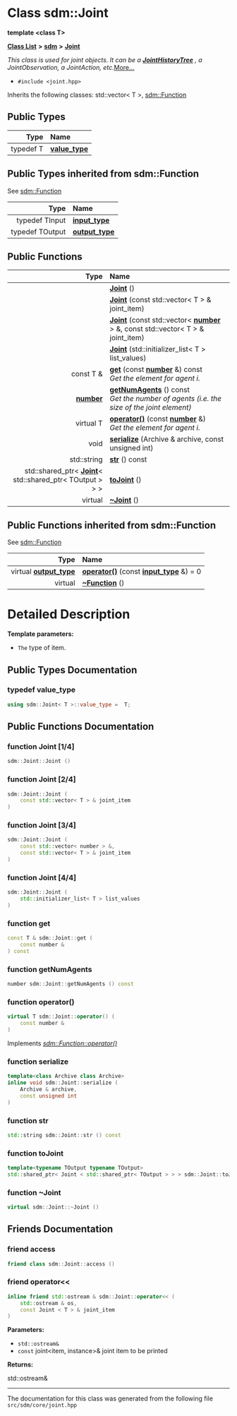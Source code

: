
# Class sdm::Joint

<link rel="stylesheet" href="https://cdnjs.cloudflare.com/ajax/libs/KaTeX/0.5.1/katex.min.css">
<link rel="stylesheet" href="https://cdn.jsdelivr.net/github-markdown-css/2.2.1/github-markdown.css"/>


**template &lt;class T&gt;**


[**Class List**](annotated.md) **>** [**sdm**](namespacesdm.md) **>** [**Joint**](classsdm_1_1Joint.md)



_This class is used for joint objects. It can be a_ [_**JointHistoryTree**_](classsdm_1_1JointHistoryTree.md) _, a JointObservation, a JointAction, etc._[More...](#detailed-description)

* `#include <joint.hpp>`



Inherits the following classes: std::vector< T >,  [sdm::Function](classsdm_1_1Function.md)








## Public Types

| Type | Name |
| ---: | :--- |
| typedef T | [**value\_type**](classsdm_1_1Joint.md#typedef-value-type)  <br> |

## Public Types inherited from sdm::Function

See [sdm::Function](classsdm_1_1Function.md)

| Type | Name |
| ---: | :--- |
| typedef TInput | [**input\_type**](classsdm_1_1Function.md#typedef-input-type)  <br> |
| typedef TOutput | [**output\_type**](classsdm_1_1Function.md#typedef-output-type)  <br> |







## Public Functions

| Type | Name |
| ---: | :--- |
|   | [**Joint**](classsdm_1_1Joint.md#function-joint-1-4) () <br> |
|   | [**Joint**](classsdm_1_1Joint.md#function-joint-2-4) (const std::vector&lt; T &gt; & joint\_item) <br> |
|   | [**Joint**](classsdm_1_1Joint.md#function-joint-3-4) (const std::vector&lt; [**number**](namespacesdm.md#typedef-number) &gt; &, const std::vector&lt; T &gt; & joint\_item) <br> |
|   | [**Joint**](classsdm_1_1Joint.md#function-joint-4-4) (std::initializer\_list&lt; T &gt; list\_values) <br> |
|  const T & | [**get**](classsdm_1_1Joint.md#function-get) (const [**number**](namespacesdm.md#typedef-number) &) const<br>_Get the element for agent i._  |
|  [**number**](namespacesdm.md#typedef-number) | [**getNumAgents**](classsdm_1_1Joint.md#function-getnumagents) () const<br>_Get the number of agents (i.e. the size of the joint element)_  |
| virtual T | [**operator()**](classsdm_1_1Joint.md#function-operator()) (const [**number**](namespacesdm.md#typedef-number) &) <br>_Get the element for agent i._  |
|  void | [**serialize**](classsdm_1_1Joint.md#function-serialize) (Archive & archive, const unsigned int) <br> |
|  std::string | [**str**](classsdm_1_1Joint.md#function-str) () const<br> |
|  std::shared\_ptr&lt; [**Joint**](classsdm_1_1Joint.md)&lt; std::shared\_ptr&lt; TOutput &gt; &gt; &gt; | [**toJoint**](classsdm_1_1Joint.md#function-tojoint) () <br> |
| virtual  | [**~Joint**](classsdm_1_1Joint.md#function-joint) () <br> |

## Public Functions inherited from sdm::Function

See [sdm::Function](classsdm_1_1Function.md)

| Type | Name |
| ---: | :--- |
| virtual [**output\_type**](classsdm_1_1Function.md#typedef-output-type) | [**operator()**](classsdm_1_1Function.md#function-operator()) (const [**input\_type**](classsdm_1_1Function.md#typedef-input-type) &) = 0<br> |
| virtual  | [**~Function**](classsdm_1_1Function.md#function-function) () <br> |















# Detailed Description




**Template parameters:**


* `The` type of item. 



    
## Public Types Documentation


### typedef value\_type 


```cpp
using sdm::Joint< T >::value_type =  T;
```


## Public Functions Documentation


### function Joint [1/4]


```cpp
sdm::Joint::Joint () 
```



### function Joint [2/4]


```cpp
sdm::Joint::Joint (
    const std::vector< T > & joint_item
) 
```



### function Joint [3/4]


```cpp
sdm::Joint::Joint (
    const std::vector< number > &,
    const std::vector< T > & joint_item
) 
```



### function Joint [4/4]


```cpp
sdm::Joint::Joint (
    std::initializer_list< T > list_values
) 
```



### function get 


```cpp
const T & sdm::Joint::get (
    const number &
) const
```



### function getNumAgents 


```cpp
number sdm::Joint::getNumAgents () const
```



### function operator() 


```cpp
virtual T sdm::Joint::operator() (
    const number &
) 
```


Implements [*sdm::Function::operator()*](classsdm_1_1Function.md#function-operator())


### function serialize 


```cpp
template<class Archive class Archive>
inline void sdm::Joint::serialize (
    Archive & archive,
    const unsigned int
) 
```



### function str 


```cpp
std::string sdm::Joint::str () const
```



### function toJoint 


```cpp
template<typename TOutput typename TOutput>
std::shared_ptr< Joint < std::shared_ptr< TOutput > > > sdm::Joint::toJoint () 
```



### function ~Joint 


```cpp
virtual sdm::Joint::~Joint () 
```

## Friends Documentation



### friend access 


```cpp
friend class sdm::Joint::access () 
```



### friend operator&lt;&lt; 


```cpp
inline friend std::ostream & sdm::Joint::operator<< (
    std::ostream & os,
    const Joint < T > & joint_item
) 
```




**Parameters:**


* `std::ostream&` 
* `const` joint&lt;item, instance&gt;& joint item to be printed 



**Returns:**

std::ostream& 




        

------------------------------
The documentation for this class was generated from the following file `src/sdm/core/joint.hpp`